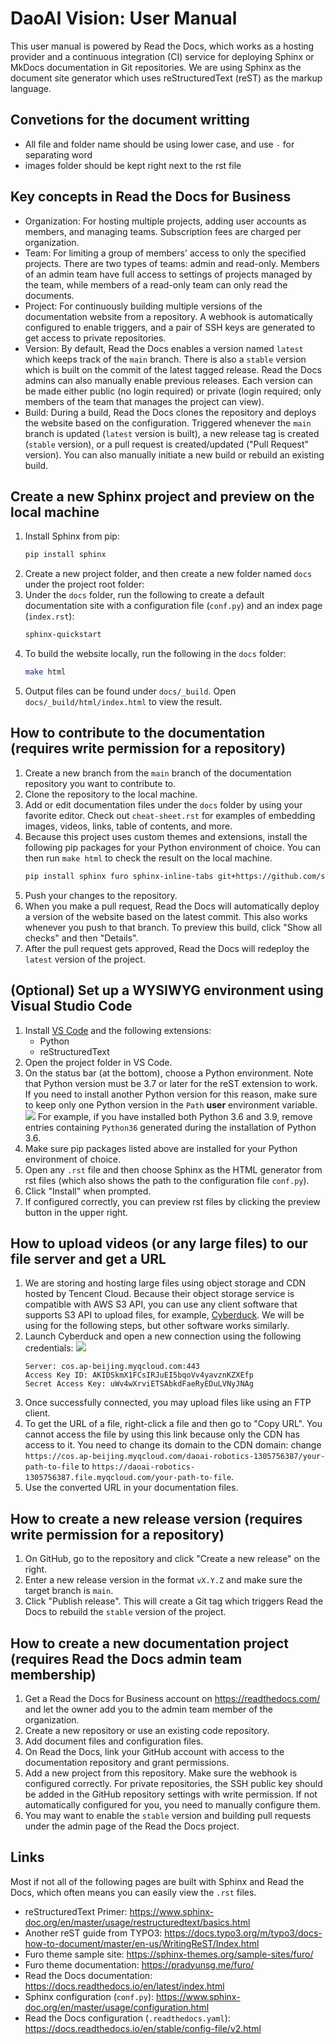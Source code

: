 # DaoAI Vision: User Manual

This user manual is powered by Read the Docs, which works as a hosting provider and a continuous integration (CI) service for deploying Sphinx or MkDocs documentation in Git repositories. We are using Sphinx as the document site generator which uses reStructuredText (reST) as the markup language.

## Convetions for the document writting
   - All file and folder name should be using lower case, and use `-` for separating word
   - images folder should be kept right next to the rst file
   
## Key concepts in Read the Docs for Business

- Organization: For hosting multiple projects, adding user accounts as members, and managing teams. Subscription fees are charged per organization.
- Team: For limiting a group of members' access to only the specified projects. There are two types of teams: admin and read-only. Members of an admin team have full access to settings of projects managed by the team, while members of a read-only team can only read the documents.
- Project: For continuously building multiple versions of the documentation website from a repository. A webhook is automatically configured to enable triggers, and a pair of SSH keys are generated to get access to private repositories.
- Version: By default, Read the Docs enables a version named `latest` which keeps track of the `main` branch. There is also a `stable` version which is built on the commit of the latest tagged release. Read the Docs admins can also manually enable previous releases. Each version can be made either public (no login required) or private (login required; only members of the team that manages the project can view).
- Build: During a build, Read the Docs clones the repository and deploys the website based on the configuration. Triggered whenever the `main` branch is updated (`latest` version is built), a new release tag is created (`stable` version), or a pull request is created/updated ("Pull Request" version). You can also manually initiate a new build or rebuild an existing build.

## Create a new Sphinx project and preview on the local machine

1. Install Sphinx from pip:
   ```sh
   pip install sphinx
   ```
2. Create a new project folder, and then create a new folder named `docs` under the project root folder:
3. Under the `docs` folder, run the following to create a default documentation site with a configuration file (`conf.py`) and an index page (`index.rst`):
   ```sh
   sphinx-quickstart
   ```
4. To build the website locally, run the following in the `docs` folder:
   ```sh
   make html
   ```
5. Output files can be found under `docs/_build`. Open `docs/_build/html/index.html` to view the result.

## How to contribute to the documentation (requires write permission for a repository)

1. Create a new branch from the `main` branch of the documentation repository you want to contribute to.
2. Clone the repository to the local machine.
3. Add or edit documentation files under the `docs` folder by using your favorite editor. Check out `cheat-sheet.rst` for examples of embedding images, videos, links, table of contents, and more.
4. Because this project uses custom themes and extensions, install the following pip packages for your Python environment of choice. You can then run `make html` to check the result on the local machine.
   ```sh
   pip install sphinx furo sphinx-inline-tabs git+https://github.com/sphinx-contrib/video.git
   ```
5. Push your changes to the repository.
6. When you make a pull request, Read the Docs will automatically deploy a version of the website based on the latest commit. This also works whenever you push to that branch. To preview this build, click "Show all checks" and then "Details".
7. After the pull request gets approved, Read the Docs will redeploy the `latest` version of the project.

## (Optional) Set up a WYSIWYG environment using Visual Studio Code

1. Install [VS Code](https://code.visualstudio.com/) and the following extensions:
   * Python
   * reStructuredText
2. Open the project folder in VS Code.
3. On the status bar (at the bottom), choose a Python environment. Note that Python version must be 3.7 or later for the reST extension to work. If you need to install another Python version for this reason, make sure to keep only one Python version in the `Path` **user** environment variable.
   ![](readme/troubleshooting-python-version.png)
   For example, if you have installed both Python 3.6 and 3.9, remove entries containing `Python36` generated during the installation of Python 3.6.
4. Make sure pip packages listed above are installed for your Python environment of choice.
5. Open any `.rst` file and then choose Sphinx as the HTML generator from rst files (which also shows the path to the configuration file `conf.py`).
6. Click "Install" when prompted.
7. If configured correctly, you can preview rst files by clicking the preview button in the upper right.

## How to upload videos (or any large files) to our file server and get a URL

1. We are storing and hosting large files using object storage and CDN hosted by Tencent Cloud. Because their object storage service is compatible with AWS S3 API, you can use any client software that supports S3 API to upload files, for example, [Cyberduck](https://cyberduck.io/). We will be using for the following steps, but other software works similarly.
2. Launch Cyberduck and open a new connection using the following credentials:
   ![](readme/cyberduck-open-connection.png)
   ```
   Server: cos.ap-beijing.myqcloud.com:443
   Access Key ID: AKIDSkmX1FCsIRJuEI5bqoVv4yavznKZXEfp
   Secret Access Key: uWv4wXrviETSAbkdFaeRyEDuLVNyJNAg
   ```
3. Once successfully connected, you may upload files like using an FTP client.
4. To get the URL of a file, right-click a file and then go to "Copy URL". You cannot access the file by using this link because only the CDN has access to it. You need to change its domain to the CDN domain: change `https://cos.ap-beijing.myqcloud.com/daoai-robotics-1305756387/your-path-to-file` to `https://daoai-robotics-1305756387.file.myqcloud.com/your-path-to-file`.
5. Use the converted URL in your documentation files.

## How to create a new release version (requires write permission for a repository)

1. On GitHub, go to the repository and click "Create a new release" on the right.
2. Enter a new release version in the format `vX.Y.Z` and make sure the target branch is `main`.
3. Click "Publish release". This will create a Git tag which triggers Read the Docs to rebuild the `stable` version of the project.

## How to create a new documentation project (requires Read the Docs admin team membership)

1. Get a Read the Docs for Business account on <https://readthedocs.com/> and let the owner add you to the admin team member of the organization.
2. Create a new repository or use an existing code repository.
3. Add document files and configuration files.
4. On Read the Docs, link your GitHub account with access to the documentation repository and grant permissions.
4. Add a new project from this repository. Make sure the webhook is configured correctly. For private repositories, the SSH public key should be added in the GitHub repository settings with write permission. If not automatically configured for you, you need to manually configure them.
5. You may want to enable the `stable` version and building pull requests under the admin page of the Read the Docs project.

## Links

Most if not all of the following pages are built with Sphinx and Read the Docs, which often means you can easily view the ``.rst`` files.

- reStructuredText Primer: https://www.sphinx-doc.org/en/master/usage/restructuredtext/basics.html
- Another reST guide from TYPO3: https://docs.typo3.org/m/typo3/docs-how-to-document/master/en-us/WritingReST/Index.html
- Furo theme sample site: https://sphinx-themes.org/sample-sites/furo/
- Furo theme documentation: https://pradyunsg.me/furo/
- Read the Docs documentation: https://docs.readthedocs.io/en/latest/index.html
- Sphinx configuration (`conf.py`): https://www.sphinx-doc.org/en/master/usage/configuration.html
- Read the Docs configuration (`.readthedocs.yaml`): https://docs.readthedocs.io/en/stable/config-file/v2.html